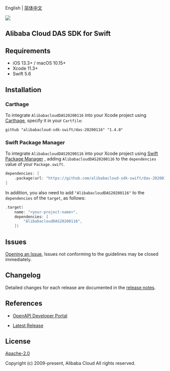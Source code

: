 English | [简体中文](README-CN.md)

![](https://aliyunsdk-pages.alicdn.com/icons/AlibabaCloud.svg)

## Alibaba Cloud DAS SDK for Swift

## Requirements

- iOS 13.3+ / macOS 10.15+
- Xcode 11.3+
- Swift 5.6

## Installation

### Carthage

To integrate `AlibabacloudDAS20200116` into your Xcode project using [Carthage](https://github.com/Carthage/Carthage), specify it in your `Cartfile`:

```ogdl
github "alibabacloud-sdk-swift/das-20200116" "1.4.0"
```

### Swift Package Manager

To integrate `AlibabacloudDAS20200116` into your Xcode project using [Swift Package Manager](https://swift.org/package-manager/) , adding `AlibabacloudDAS20200116` to the `dependencies` value of your `Package.swift`.

```swift
dependencies: [
    .package(url: "https://github.com/alibabacloud-sdk-swift/das-20200116.git", from: "1.4.0")
]
```

In addition, you also need to add `"AlibabacloudDAS20200116"` to the `dependencies` of the `target`, as follows:

```swift
.target(
    name: "<your-project-name>",
    dependencies: [
        "AlibabacloudDAS20200116",
    ])
```

## Issues

[Opening an Issue](https://github.com/alibabacloud-sdk-swift/das-20200116/issues/new), Issues not conforming to the guidelines may be closed immediately.

## Changelog

Detailed changes for each release are documented in the [release notes](./ChangeLog.txt).

## References

* [OpenAPI Developer Portal](https://next.api.alibabacloud.com/home)
- [Latest Release](https://github.com/alibabacloud-sdk-swift/das-20200116)

## License

[Apache-2.0](http://www.apache.org/licenses/LICENSE-2.0)

Copyright (c) 2009-present, Alibaba Cloud All rights reserved.
